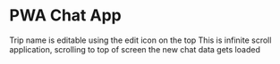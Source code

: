 # PWA Chat App

Trip name is editable using the edit icon on the top
This is infinite scroll application, scrolling to top of screen the new chat data gets loaded

